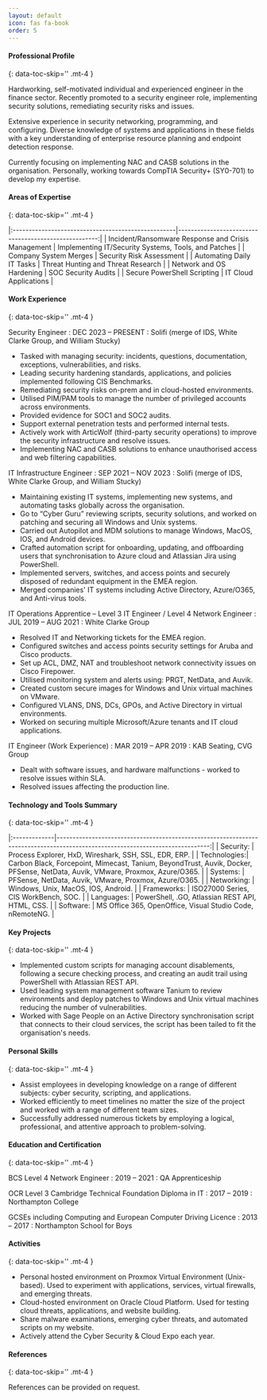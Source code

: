 ```yaml
---
layout: default
icon: fas fa-book
order: 5
---
```


####  Professional Profile
{: data-toc-skip='' .mt-4 }

Hardworking, self-motivated individual and experienced engineer in the finance sector. Recently promoted to a security engineer role, implementing security solutions, remediating security risks and issues. 

Extensive experience in security networking, programming, and configuring. Diverse knowledge of systems and applications in these fields with a key understanding of enterprise resource planning and endpoint detection response. 

Currently focusing on implementing NAC and CASB solutions in the organisation. Personally, working towards CompTIA Security+ (SY0-701) to develop my expertise. 


####  Areas of Expertise
{: data-toc-skip='' .mt-4 }

|:---------------------------------------------------|-----------------------------------------------------:|
| Incident/Ransomware Response and Crisis Management | Implementing IT/Security Systems, Tools, and Patches |
| Company System Merges                              | Security Risk Assessment                             |
| Automating Daily IT Tasks                          | Threat Hunting and Threat Research                   |
| Network and OS Hardening                           | SOC Security Audits                                  |
| Secure PowerShell Scripting                        | IT Cloud Applications                                |


#### Work Experience
{: data-toc-skip='' .mt-4 }

Security Engineer
: DEC 2023 – PRESENT : Solifi (merge of IDS, White Clarke Group, and William Stucky)
- Tasked with managing security: incidents, questions, documentation, exceptions, vulnerabilities, and risks.  
- Leading security hardening standards, applications, and policies implemented following CIS Benchmarks. 
- Remediating security risks on-prem and in cloud-hosted environments. 
- Utilised PIM/PAM tools to manage the number of privileged accounts across environments. 
- Provided evidence for SOC1 and SOC2 audits. 
- Support external penetration tests and performed internal tests. 
- Actively work with ArticWolf (third-party security operations) to improve the security infrastructure and resolve issues. 
- Implementing NAC and CASB solutions to enhance unauthorised access and web filtering capabilities. 

IT Infrastructure Engineer 
: SEP 2021 – NOV 2023 : Solifi (merge of IDS, White Clarke Group, and William Stucky)
- Maintaining existing IT systems, implementing new systems, and automating tasks globally across the organisation. 
- Go to “Cyber Guru” reviewing scripts, security solutions, and worked on patching and securing all Windows and Unix systems. 
- Carried out Autopilot and MDM solutions to manage Windows, MacOS, IOS, and Android devices.  
- Crafted automation script for onboarding, updating, and offboarding users that synchronisation to Azure cloud and Atlassian Jira using PowerShell. 
- Implemented servers, switches, and access points and securely disposed of redundant equipment in the EMEA region. 
- Merged companies' IT systems including Active Directory, Azure/O365, and Anti-virus tools. 

IT Operations Apprentice – Level 3 IT Engineer / Level 4 Network Engineer
: JUL 2019 – AUG 2021 : White Clarke Group
- Resolved IT and Networking tickets for the EMEA region. 
- Configured switches and access points security settings for Aruba and Cisco products. 
- Set up ACL, DMZ, NAT and troubleshoot network connectivity issues on Cisco Firepower. 
- Utilised monitoring system and alerts using: PRGT, NetData, and Auvik. 
- Created custom secure images for Windows and Unix virtual machines on VMware. 
- Configured VLANS, DNS, DCs, GPOs, and Active Directory in virtual environments. 
- Worked on securing multiple Microsoft/Azure tenants and IT cloud applications.

IT Engineer (Work Experience)
: MAR 2019 – APR 2019 : KAB Seating, CVG Group 
- Dealt with software issues, and hardware malfunctions - worked to resolve issues within SLA. 
- Resolved issues affecting the production line. 


####  Technology and Tools Summary 
{: data-toc-skip='' .mt-4 }

|:-------------|------------------------------------------------------------------------------------------------------------------------------:|
| Security:    | Process Explorer, HxD, Wireshark, SSH, SSL, EDR, ERP.                                                                         |
| Technologies:| Carbon Black, Forcepoint, Mimecast, Tanium, BeyondTrust, Auvik, Docker, PFSense, NetData, Auvik, VMware, Proxmox, Azure/O365. |
| Systems:     | PFSense, NetData, Auvik, VMware, Proxmox, Azure/O365.                                                                         |
| Networking:  | Windows, Unix, MacOS, IOS, Android.                                                                                           |
| Frameworks:  | ISO27000 Series, CIS WorkBench, SOC.                                                                                          |
| Languages:   | PowerShell, .GO, Atlassian REST API, HTML, CSS.                                                                               |
| Software:    | MS Office 365, OpenOffice, Visual Studio Code, nRemoteNG.                                                                     |


####  Key Projects
{: data-toc-skip='' .mt-4 }

- Implemented custom scripts for managing account disablements, following a secure checking process, and creating an audit trail using PowerShell with Atlassian REST API. 
- Used leading system management software Tanium to review environments and deploy patches to Windows and Unix virtual machines reducing the number of vulnerabilities. 
- Worked with Sage People on an Active Directory synchronisation script that connects to their cloud services, the script has been tailed to fit the organisation's needs. 


####  Personal Skills
{: data-toc-skip='' .mt-4 }

- Assist employees in developing knowledge on a range of different subjects: cyber security, scripting, and applications. 
- Worked efficiently to meet timelines no matter the size of the project and worked with a range of different team sizes. 
- Successfully addressed numerous tickets by employing a logical, professional, and attentive approach to problem-solving. 


####  Education and Certification 
{: data-toc-skip='' .mt-4 }

BCS Level 4 Network Engineer
: 2019 – 2021 : QA Apprenticeship 

OCR Level 3 Cambridge Technical Foundation Diploma in IT
: 2017 – 2019 : Northampton College 

GCSEs including Computing and European Computer Driving Licence
: 2013 – 2017 : Northampton School for Boys 


####  Activities
{: data-toc-skip='' .mt-4 }

- Personal hosted environment on Proxmox Virtual Environment (Unix-based). Used to experiment with applications, services, virtual firewalls, and emerging threats. 
- Cloud-hosted environment on Oracle Cloud Platform. Used for testing cloud threats, applications, and website building. 
- Share malware examinations, emerging cyber threats, and automated scripts on my website.  
- Actively attend the Cyber Security & Cloud Expo each year. 


####  References
{: data-toc-skip='' .mt-4 }

References can be provided on request.